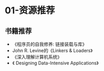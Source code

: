 # 01-资源推荐
## 书籍推荐
- 《程序员的自我修养: 链接装载与库》
- John R. Levine的《Linkers & Loaders》
- 《深入理解计算机系统》
- 《 Designing Data-Intensive Applications》